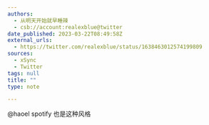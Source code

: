 ```yaml
---
authors:
  - 从明天开始就早睡辣
  - csb://account:realexblue@twitter
date_published: 2023-03-22T08:49:58Z
external_urls:
  - https://twitter.com/realexblue/status/1638463012574199809
sources:
  - xSync
  - Twitter
tags: null
title: ""
type: note

---
```


@haoel spotify 也是这种风格
